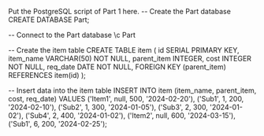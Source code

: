 Put the PostgreSQL script of Part 1 here.
-- Create the Part database
CREATE DATABASE Part;

-- Connect to the Part database
\c Part

-- Create the item table
CREATE TABLE item (
    id SERIAL PRIMARY KEY,
    item_name VARCHAR(50) NOT NULL,
    parent_item INTEGER,
    cost INTEGER NOT NULL,
    req_date DATE NOT NULL,
    FOREIGN KEY (parent_item) REFERENCES item(id)
);

-- Insert data into the item table
INSERT INTO item (item_name, parent_item, cost, req_date)
VALUES 
    ('Item1', null, 500, '2024-02-20'),
    ('Sub1', 1, 200, '2024-02-10'),
    ('Sub2', 1, 300, '2024-01-05'),
    ('Sub3', 2, 300, '2024-01-02'),
    ('Sub4', 2, 400, '2024-01-02'),
    ('Item2', null, 600, '2024-03-15'),
    ('Sub1', 6, 200, '2024-02-25');